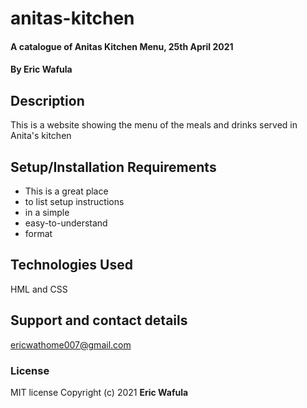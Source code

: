 # anitas-kitchen
#### A catalogue of Anitas Kitchen Menu, 25th April 2021
#### By **Eric Wafula**
## Description
This is a website showing the menu of the meals and drinks served in Anita's kitchen
## Setup/Installation Requirements
* This is a great place
* to list setup instructions
* in a simple
* easy-to-understand
* format
## Technologies Used
HML and CSS
## Support and contact details
ericwathome007@gmail.com
### License
MIT license
Copyright (c) 2021 **Eric Wafula**